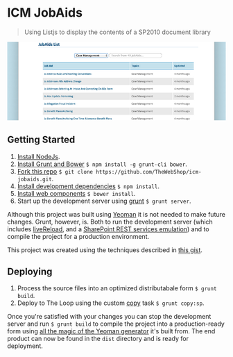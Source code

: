 ICM JobAids
===========

> Using Listjs to display the contents of a SP2010 document library

![Screenshot](screenshot.jpg)

Getting Started
---------------

1. [Install NodeJs](http://nodejs.org/).
2. [Install Grunt and Bower](http://www.nitinh.com/2013/05/getting-started-with-grunt-bower/) `$ npm install -g grunt-cli bower`.
3. [Fork this repo](https://help.github.com/articles/fork-a-repo) `$ git clone https://github.com/TheWebShop/icm-jobaids.git`.
4. [Install development dependencies](http://nodemanual.org/latest/nodejs_dev_guide/npm.html) `$ npm install`.
5. [Install web components](http://bower.io/) `$ bower install`.
6. Start up the development server using [grunt](http://gruntjs.com/) `$ grunt server`.

Although this project was built using [Yeoman](http://yeoman.io/) it is not needed to make future changes. Grunt, however, is. Both to run the development server (which includes [liveReload](https://github.com/gruntjs/grunt-contrib-livereload), and a [SharePoint REST services emulation](https://github.com/TheWebShop/sp2010-rest)) and to compile the project for a production environment.

This project was created using the techniques described in [this gist](https://gist.github.com/Sinetheta/6003037).

Deploying
---------

1. Process the source files into an optimized distributabale form `$ grunt build`.
2. Deploy to The Loop using the custom [copy](https://github.com/gruntjs/grunt-contrib-copy) task `$ grunt copy:sp`.

Once you're satisfied with your changes you can stop the development server and run `$ grunt build` to compile the project into a production-ready form using [all the magic of the Yeoman generator](http://yeoman.io/whyyeoman.html) it's built from. The end product can now be found in the `dist` directory and is ready for deployment.
